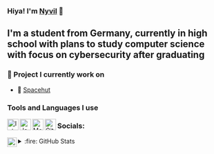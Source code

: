 ### Hiya! I'm [Nyvil][website] :wave:

## I'm a student from Germany, currently in high school with plans to study computer science with focus on cybersecurity after graduating

### 🎉 Project I currently work on
- 🚀 [Spacehut][spacehut]

### Tools and Languages I use

[<img align="left" alt="IntelliJ Idea Ultimate" width="26px" src="https://cdn.nyvil.co.uk/res/simple-icons/intellij.png" />][intellij]
[<img align="left" alt="Java" width="26px" src="https://cdn.nyvil.co.uk/res/simple-icons/javalogo.svg" />][java]
[<img align="left" alt="MongoDB" width="26px" src="https://cdn.nyvil.co.uk/res/simple-icons/mongodb.png" />][mongo]
[<img align="left" alt="GitHub" width="26px" src="https://cdn.nyvil.co.uk/res/simple-icons/github.png" />][github]


### Socials:
[<img align="left" alt="Twitter" width="22px" src="https://cdn.nyvil.co.uk/res/simple-icons/twitter.svg" />][twitter]

<details>
  <summary>:fire: GitHub Stats</summary>

  [![Nyvil's GitHub stats](https://github-readme-stats.vercel.app/api?username=Nyvil)](https://github.com/anuraghazra/github-readme-stats)

</details>

[website]: https://nyvil.co.uk
[twitter]: https://twitter.com/_Nyvil
[spacehut]: https://spacehutapp.com
[intellij]: https://jetbrains.com
[java]: https://java.computer
[mongo]: https://mongodb.com
[github]: https://github.com

